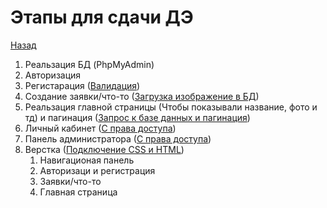 # Этапы для сдачи ДЭ
[Назад](README.md)

1. Реальзация БД (PhpMyAdmin)
1. Авторизация
1. Регистарация ([Валидация](validate.md))
1. Создание заявки/что-то ([Загрузка изображение в БД](load-img.md))
1. Реальзация главной страницы (Чтобы показывали название, фото и тд) и пагинация ([Запрос к базе данных и пагинация](database-query-and-pagination.md))
1. Личный кабинет ([С права доступа](access_rights.md))
1. Панель администратора ([С права доступа](access_rights.md))
1. Верстка ([Подключение CSS и HTML](linkStyle.md))
    1. Навигационая панель
    1. Авторизаци и регистрация
    1. Заявки/что-то
    1. Главная страница